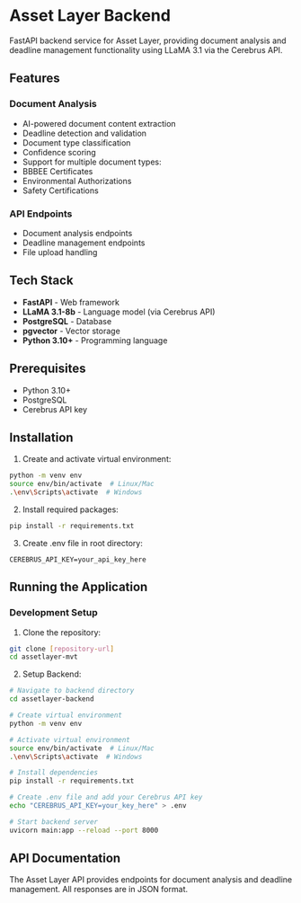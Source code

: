 # Asset Layer Backend

FastAPI backend service for Asset Layer, providing document analysis and deadline management functionality using LLaMA 3.1 via the Cerebrus API.

## Features

### Document Analysis
- AI-powered document content extraction
- Deadline detection and validation
- Document type classification
- Confidence scoring
- Support for multiple document types:
 - BBBEE Certificates
 - Environmental Authorizations
 - Safety Certifications

### API Endpoints
- Document analysis endpoints
- Deadline management endpoints
- File upload handling

## Tech Stack

- **FastAPI** - Web framework
- **LLaMA 3.1-8b** - Language model (via Cerebrus API)
- **PostgreSQL** - Database
- **pgvector** - Vector storage
- **Python 3.10+** - Programming language

## Prerequisites

- Python 3.10+
- PostgreSQL
- Cerebrus API key

## Installation

1. Create and activate virtual environment:
```bash
python -m venv env
source env/bin/activate  # Linux/Mac
.\env\Scripts\activate  # Windows
```

2. Install required packages:
```bash
pip install -r requirements.txt
```

3. Create .env file in root directory:
```env
CEREBRUS_API_KEY=your_api_key_here
```

## Running the Application

### Development Setup

1. Clone the repository:
```bash
git clone [repository-url]
cd assetlayer-mvt
```

2. Setup Backend:
```bash
# Navigate to backend directory
cd assetlayer-backend

# Create virtual environment
python -m venv env

# Activate virtual environment
source env/bin/activate  # Linux/Mac
.\env\Scripts\activate  # Windows

# Install dependencies
pip install -r requirements.txt

# Create .env file and add your Cerebrus API key
echo "CEREBRUS_API_KEY=your_key_here" > .env

# Start backend server
uvicorn main:app --reload --port 8000
```

## API Documentation

The Asset Layer API provides endpoints for document analysis and deadline management. All responses are in JSON format.
